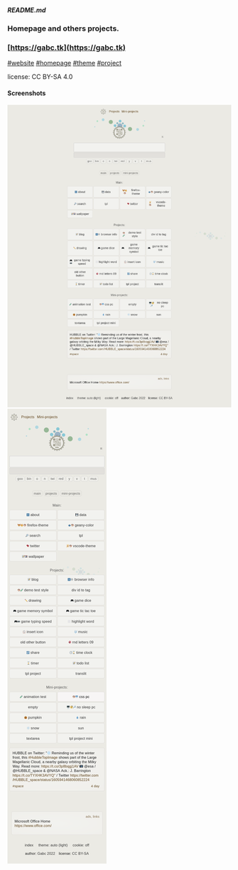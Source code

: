 ##### README.md


### Homepage and others projects.
### [https://gabc.tk](https://gabc.tk)

[#website](https://github.com/topics/website)
[#homepage](https://github.com/topics/homepage)
[#theme](https://github.com/topics/theme)
[#project](https://github.com/topics/project)

license: CC BY-SA 4.0
<!-- footer, LICENSE.md README.md -->

#### Screenshots
![screenshot](/img/screenshot.png)
![screenshot2](/img/screenshot2.png)
